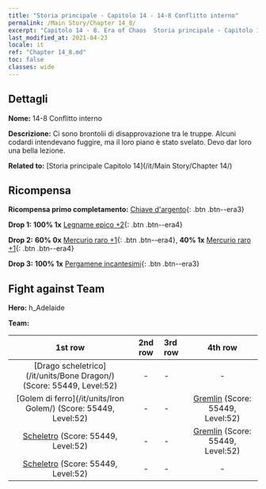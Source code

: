 ```yaml
---
title: "Storia principale - Capitolo 14 - 14-8 Conflitto interno"
permalink: /Main Story/Chapter 14_8/
excerpt: "Capitolo 14 - 8. Era of Chaos  Storia principale - Capitolo 14_8. 14-8 Conflitto interno"
last_modified_at: 2021-04-23
locale: it
ref: "Chapter 14_8.md"
toc: false
classes: wide
---
```


## Dettagli

 **Nome:** 14-8 Conflitto interno

 **Descrizione:** Ci sono brontolii di disapprovazione tra le truppe. Alcuni codardi intendevano fuggire, ma il loro piano è stato svelato. Devo dar loro una bella lezione.

 **Related to:** [Storia principale Capitolo 14](/it/Main Story/Chapter 14/)

## Ricompensa

 **Ricompensa primo completamento:** [Chiave d'argento](/ItemsIT/con_693/){: .btn .btn--era3}

 **Drop 1:** **100% 1x** [Legname epico +2](/ItemsIT/mat_48/){: .btn .btn--era4}

 **Drop 2:** **60% 0x** [Mercurio raro +1](/ItemsIT/mat_42/){: .btn .btn--era4}, **40% 1x** [Mercurio raro +1](/ItemsIT/mat_42/){: .btn .btn--era4}

 **Drop 3:** **100% 1x** [Pergamene incantesimi](/ItemsIT/con_694/){: .btn .btn--era3}


## Fight against Team
 **Hero:** h_Adelaide

 **Team:**


  | 1st row | 2nd row | 3rd row | 4th row |
  |:----:|:----:|:----|:----:|
  | [Drago scheletrico](/it/units/Bone Dragon/) (Score: 55449, Level:52)  | - | - | - |
  | [Golem di ferro](/it/units/Iron Golem/) (Score: 55449, Level:52)  | - | - | [Gremlin](/it/units/Gremlin/) (Score: 55449, Level:52)  |
  | [Scheletro](/it/units/Skeleton/) (Score: 55449, Level:52)  | - | - | [Gremlin](/it/units/Gremlin/) (Score: 55449, Level:52)  |
  | [Scheletro](/it/units/Skeleton/) (Score: 55449, Level:52)  | - | - | - |


